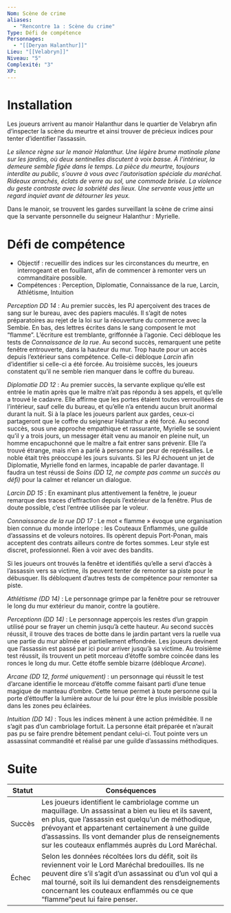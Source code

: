 ```yaml
---
Nom: Scène de crime
aliases:
  - "Rencontre 1a : Scène du crime"
Type: Défi de compétence
Personnages:
  - "[[Deryan Halanthur]]"
Lieu: "[[Velabryn]]"
Niveau: "5"
Complexité: "3"
XP:
---
```

# Installation

Les joueurs arrivent au manoir Halanthur dans le quartier de Velabryn afin d’inspecter la scène du meurtre et ainsi trouver de précieux indices pour tenter d’identifier l’assassin.

*Le silence règne sur le manoir Halanthur. Une légère brume matinale plane sur les jardins, où deux sentinelles discutent à voix basse.*
*À l’intérieur, la demeure semble figée dans le temps. La pièce du meurtre, toujours interdite au public, s’ouvre à vous avec l’autorisation spéciale du maréchal. Rideaux arrachés, éclats de verre au sol, une commode brisée. La violence du geste contraste avec la sobriété des lieux.*
*Une servante vous jette un regard inquiet avant de détourner les yeux.*

Dans le manoir, se trouvent les gardes surveillant la scène de crime ainsi que la servante personnelle du seigneur Halanthur : Myrielle.

# Défi de compétence

- Objectif : recueillir des indices sur les circonstances du meurtre, en interrogeant et en fouillant, afin de commencer à remonter vers un commanditaire possible.
- Compétences : Perception, Diplomatie, Connaissance de la rue, Larcin, Athlétisme, Intuition

_Perception DD 14_ : Au premier succès, les PJ aperçoivent des traces de sang sur le bureau, avec des papiers maculés. Il s’agit de notes préparatoires au rejet de la loi sur la réouverture du commerce avec la Sembie. En bas, des lettres écrites dans le sang composent le mot “flamme”. L’écriture est tremblante, griffonnée à l’agonie. Ceci débloque les tests de _Connaissance de la rue_. Au second succès, remarquent une petite fenêtre entrouverte, dans la hauteur du mur. Trop haute pour un accès depuis l’extérieur sans compétence. Celle-ci débloque _Larcin_ afin d’identifier si celle-ci a été forcée. Au troisième succès, les joueurs constatent qu’il ne semble rien manquer dans le coffre du bureau.

_Diplomatie DD 12_ : Au premier succès, la servante explique qu’elle est entrée le matin après que le maître n’ait pas répondu à ses appels, et qu’elle a trouvé le cadavre. Elle affirme que les portes étaient toutes verrouillées de l’intérieur, sauf celle du bureau, et qu’elle n’a entendu aucun bruit anormal durant la nuit. Si à la place les joueurs parlent aux gardes, ceux-ci partageront que le coffre du seigneur Halanthur a été forcé. Au second succès, sous une approche empathique et rassurante, Myrielle se souvient qu’il y a trois jours, un messager était venu au manoir en pleine nuit, un homme encapuchonné que le maître a fait entrer sans prévenir. Elle l’a trouvé étrange, mais n’en a parlé à personne par peur de représailles. Le noble était très préoccupé les jours suivants. Si les PJ échouent un jet de Diplomatie, Myrielle fond en larmes, incapable de parler davantage. Il faudra un test réussi de _Soins (DD 12, ne compte pas comme un succès au défi)_ pour la calmer et relancer un dialogue.

_Larcin DD 15_ : En examinant plus attentivement la fenêtre, le joueur remarque des traces d’effraction depuis l’extérieur de la fenêtre. Plus de doute possible, c’est l’entrée utilisée par le voleur.

_Connaissance de la rue DD 17_ : Le mot « flamme » évoque une organisation bien connue du monde interlope : les Couteaux Enflammés, une guilde d’assassins et de voleurs notoires. Ils opèrent depuis Port-Ponan, mais acceptent des contrats ailleurs contre de fortes sommes. Leur style est discret, professionnel. Rien à voir avec des bandits.

Si les joueurs ont trouvés la fenêtre et identifiés qu’elle a servi d’accès à l’assassin vers sa victime, ils peuvent tenter de remonter sa piste pour le débusquer. Ils débloquent d’autres tests de compétence pour remonter sa piste.

_Athlétisme (DD 14)_ : Le personnage grimpe par la fenêtre pour se retrouver le long du mur extérieur du manoir, contre la goutière.

_Perceptionn (DD 14)_ : Le personnage apperçois les restes d’un grappin utilisé pour se frayer un chemin jusqu’à cette hauteur. Au second succès réussit, il trouve des traces de botte dans le jardin partant vers la ruelle vua une partie du mur abîmée et partiellement effondrée. Les joueurs devinent que l’assassin est passé par ici pour arriver jusqu’à sa victime. Au troisième test réussit, ils trouvent un petit morceau d’étoffe sombre coincée dans les ronces le long du mur. Cette étoffe semble bizarre (débloque _Arcane_).

_Arcane (DD 12, formé uniquement)_ : un personnage qui réussit le test d’arcane identifie le morceau d’étoffe comme faisant parti d’une tenue magique de manteau d’ombre. Cette tenue permet à toute personne qui la porte d’éttouffer la lumière autour de lui pour être le plus invisible possible dans les zones peu éclairées.

_Intuition (DD 14)_ : Tous les indices mènent à une action préméditée. Il ne s’agit pas d’un cambriolage fortuit. La personne était préparée et n’aurait pas pu se faire prendre bêtement pendant celui-ci. Tout pointe vers un assassinat commandité et réalisé par une guilde d’assassins méthodiques.

# Suite

| Statut | Conséquences                                                                                                                                                                                                                                                                                                              |
| ------ | ------------------------------------------------------------------------------------------------------------------------------------------------------------------------------------------------------------------------------------------------------------------------------------------------------------------------- |
| Succès | Les joueurs identifient le cambriolage comme un maquillage. Un assassinat a bien eu lieu et ils savent, en plus, que l’assassin est quelqu’un de méthodique, prévoyant et appartenant certainement à une guilde d’assassins. Ils vont demander plus de renseignements sur les couteaux enflammés auprès du Lord Maréchal. |
| Échec  | Selon les données récoltées lors du défit, soit ils reviennent voir le Lord Maréchal bredouilles. Ils ne peuvent dire s’il s’agit d’un assassinat ou d’un vol qui a mal tourné, soit ils lui demandent des rensdeignements concernant les couteaux enflammés ou ce que “flamme”peut lui faire penser.                     |
